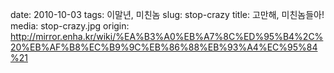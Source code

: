 ﻿date: 2010-10-03
tags: 이말년, 미친놈
slug: stop-crazy
title: 고만해, 미친놈들아!
media: stop-crazy.jpg
origin: http://mirror.enha.kr/wiki/%EA%B3%A0%EB%A7%8C%ED%95%B4%2C%20%EB%AF%B8%EC%B9%9C%EB%86%88%EB%93%A4%EC%95%84%21
